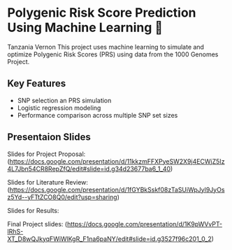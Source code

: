 # Polygenic Risk Score Prediction Using Machine Learning 🧬

Tanzania Vernon
This project uses machine learning to simulate and optimize Polygenic Risk Scores (PRS) using data from the 1000 Genomes Project.

## Key Features 
- SNP selection an PRS simulation
- Logistic regression modeling
- Performance comparison across multiple SNP set sizes


## Presentaion Slides 

Slides for Project Proposal:(https://docs.google.com/presentation/d/11kkzmFFXPyeSW2X9j4ECWjZ5Iz4L7Jbn54CR8RepZfQ/edit#slide=id.g34d23677ba6_1_40)

Slides for Literature Review: (https://docs.google.com/presentation/d/1fGYBkSskf08zTaSUiWpJyl9JyOsz5Yd--yFTtZCO8Q0/edit?usp=sharing)

Slides for Results: 

Final Project slides: (https://docs.google.com/presentation/d/1K9pWVvPT-lRhS-XT_D8wQJkyqFWiWlKgR_F1na6paNY/edit#slide=id.g3527f96c201_0_2)
